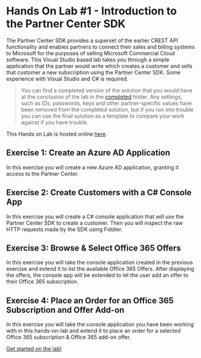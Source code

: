 # Hands On Lab #1 - Introduction to the Partner Center SDK

The Partner Center SDK provides a superset of the earlier CREST API functionality and enables partners to connect their sales and billing systems to Microsoft for the purposes of selling Microsoft Commercial Cloud software. This Visual Studio based lab takes you through a simple application that the partner would write which creates a customer and sells that customer a new subscription using the Partner Center SDK. Some experience with Visual Studio and C# is required.

> You can find a completed version of the solution that you would have at the conclusion of the lab in the [completed](completed) folder. Any settings, such as IDs, passwords, keys and other partner-specific values have been removed from the completed solution, but if you run into trouble you can use the final solution as a template to compare your work against if you have trouble.

This Hands on Lab is hosted online [here](http://aka.ms/pcsdkhol).

## Exercise 1: Create an Azure AD Application

In this exercise you will create a new Azure AD application, granting it access to the Partner Center.

## Exercise 2: Create Customers with a C# Console App

In this exercise you will create a C# console application that will use the Partner Center SDK to create a customer. Then you will inspect the raw HTTP requests made by the SDK using Fiddler.

## Exercise 3: Browse & Select Office 365 Offers

In this exercise you will take the console application created in the previous exercise and extend it to list the available Office 365 Offers. After displaying the offers, the console app will be extended to let the user add an offer to their Office 365 subscription.

## Exercise 4: Place an Order for an Office 365 Subscription and Offer Add-on

In this exercise you will take the console application you have been working with in this hands-on-lab and extend it to place an order for a selected Office 365 subscription & Office 365 add-on offer.

[Get started on the lab!](lab.md)
